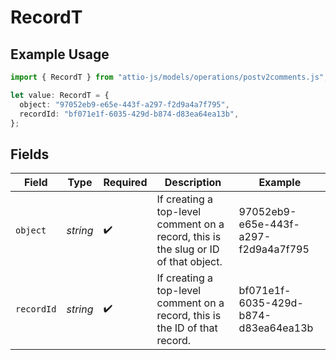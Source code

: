 # RecordT

## Example Usage

```typescript
import { RecordT } from "attio-js/models/operations/postv2comments.js";

let value: RecordT = {
  object: "97052eb9-e65e-443f-a297-f2d9a4a7f795",
  recordId: "bf071e1f-6035-429d-b874-d83ea64ea13b",
};
```

## Fields

| Field                                                                               | Type                                                                                | Required                                                                            | Description                                                                         | Example                                                                             |
| ----------------------------------------------------------------------------------- | ----------------------------------------------------------------------------------- | ----------------------------------------------------------------------------------- | ----------------------------------------------------------------------------------- | ----------------------------------------------------------------------------------- |
| `object`                                                                            | *string*                                                                            | :heavy_check_mark:                                                                  | If creating a top-level comment on a record, this is the slug or ID of that object. | 97052eb9-e65e-443f-a297-f2d9a4a7f795                                                |
| `recordId`                                                                          | *string*                                                                            | :heavy_check_mark:                                                                  | If creating a top-level comment on a record, this is the ID of that record.         | bf071e1f-6035-429d-b874-d83ea64ea13b                                                |
